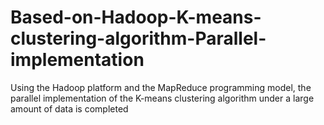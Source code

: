 # Based-on-Hadoop-K-means-clustering-algorithm-Parallel-implementation
Using the Hadoop platform and the MapReduce programming model, the parallel implementation of the K-means clustering algorithm under a large amount of data is completed
